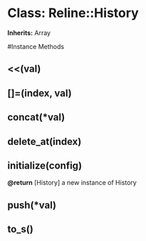 # Class: Reline::History
**Inherits:** Array
    




#Instance Methods
## <<(val) [](#method-i-<<)

## [](index) [](#method-i-[])

## []=(index, val) [](#method-i-[]=)

## concat(*val) [](#method-i-concat)

## delete_at(index) [](#method-i-delete_at)

## initialize(config) [](#method-i-initialize)

**@return** [History] a new instance of History

## push(*val) [](#method-i-push)

## to_s() [](#method-i-to_s)

